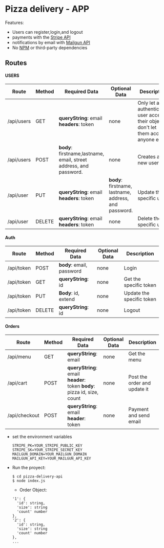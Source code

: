 # Pizza delivery - APP

Features:
- Users can register,login,and logout
- payments with the [Stripe API](https://stripe.com/docs/api)
- notifications by email with [Mailgun API](https://documentation.mailgun.com/en/latest/api_reference.html)
- No [NPM](https://docs.npmjs.com/about-npm/) or third-party dependencies
## Routes 
#### USERS
| Route | Method | Required Data | Optional Data | Description |
|--|--|--|--|--|
| /api/users | GET | **queryString**: email **headers**: token | none | Only let an authenticated user access their object, don't let them access anyone else |
| /api/users | POST | **body**: firstname,lastname, email, street address, and password.| none | Creates a new user |
| /api/user | PUT | **queryString**: email **headers**: token | **body**: firstname, lastname, address, and password. | Update the specific user|
| /api/user | DELETE | **queryString**: email **headers**: token | none | Delete the specific user|


#### Auth
| Route | Method | Required Data | Optional Data | Description |
|--|--|--|--|--|
| /api/token | POST | **body**: email, password | none | Login |
| /api/token | GET | **queryString**: id | none | Get the specific token |
| /api/token | PUT | **Body**: id, extend | none | Update the specific token |
| /api/token | DELETE | **queryString**: id  | none | Logout |




#### Orders
| Route | Method | Required Data | Optional Data | Description |
|--|--|--|--|--|
| /api/menu | GET | **queryString**: email | none | Get the menu |
| /api/cart | POST | **queryString**: email **header**: token **body**: pizza id, size, count | none | Post the order and update it|
| /api/checkout | POST | **queryString**: email **header**: token | none | Payment and send email |


- set the environment variables
  ```text
  STRIPE_PK=YOUR_STRIPE_PUBLIC_KEY
  STRIPE_SK=YOUR_STRIPE_SECRET_KEY
  MAILGUN_DOMAIN=YOUR_MAILGUN_DOMAIN
  MAILGUN_API_KEY=YOUR_MAILGUN_API_KEY

- Run the proyect:
  ```console
  $ cd pizza-delivery-api
  $ node index.js
  ```

  - Order Object:
  ```console
  '1': {
    'id': string,
    'size': string
    'count' number
  },
  '2': {
    'id': string,
    'size': string
    'count' number
  },
  ...
  ```